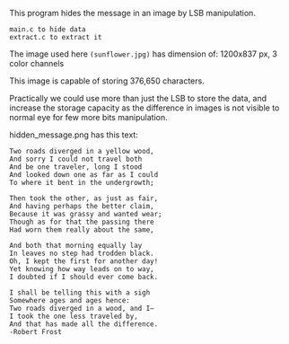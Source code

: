 This program hides the message in an image by LSB manipulation.

``` 
main.c to hide data
extract.c to extract it
```

The image used here ```(sunflower.jpg)``` has dimension of: 1200x837 px, 3 color channels

This image is capable of storing 376,650 characters.

Practically we could use more than just the LSB to store the data, and increase the storage capacity as the difference in images is not visible to normal eye for few more bits manipulation.

hidden_message.png has this text:

```
Two roads diverged in a yellow wood,
And sorry I could not travel both
And be one traveler, long I stood
And looked down one as far as I could
To where it bent in the undergrowth;

Then took the other, as just as fair,
And having perhaps the better claim,
Because it was grassy and wanted wear;
Though as for that the passing there
Had worn them really about the same,

And both that morning equally lay
In leaves no step had trodden black.
Oh, I kept the first for another day!
Yet knowing how way leads on to way,
I doubted if I should ever come back.

I shall be telling this with a sigh
Somewhere ages and ages hence:
Two roads diverged in a wood, and I—
I took the one less traveled by,
And that has made all the difference.
-Robert Frost
```
